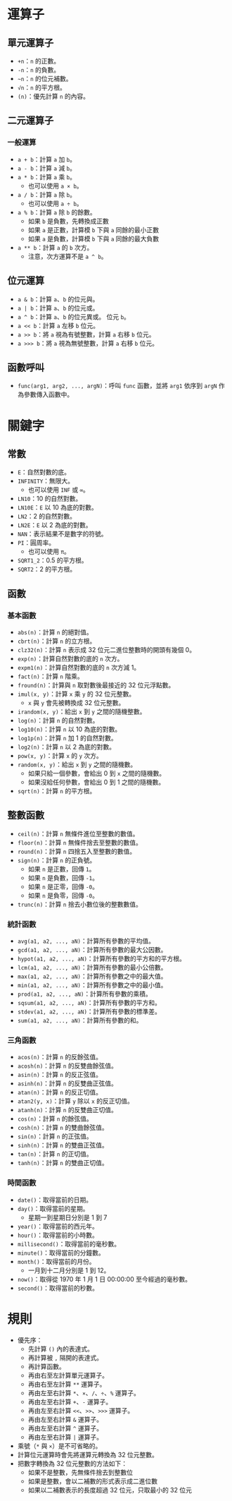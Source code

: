 # 運算子
## 單元運算子
- `+n`：`n` 的正數。
- `-n`：`n` 的負數。
- `~n`：`n` 的位元補數。
- `√n`：`n` 的平方根。
- `(n)`：優先計算 `n` 的內容。

## 二元運算子
### 一般運算
- `a + b`：計算 `a` 加 `b`。
- `a - b`：計算 `a` 減 `b`。
- `a * b`：計算 `a` 乘 `b`。
  - 也可以使用 `a × b`。
- `a / b`：計算 `a` 除 `b`。
  - 也可以使用 `a ÷ b`。
- `a % b`：計算 `a` 除 `b` 的餘數。
  - 如果 `b` 是負數，先轉換成正數
  - 如果 `a` 是正數，計算模 `b` 下與 `a` 同餘的最小正數
  - 如果 `a` 是負數，計算模 `b` 下與 `a` 同餘的最大負數
- `a ** b`：計算 `a` 的 `b` 次方。
  - 注意，次方運算不是 `a ^ b`。

## 位元運算
- `a & b`：計算 `a`、`b` 的位元與。
- `a | b`：計算 `a`、`b` 的位元或。
- `a ^ b`：計算 `a`、`b` 的位元異或。 位元 `b`。
- `a << b`：計算 `a` 左移 `b` 位元。
- `a >> b`：將 `a` 視為有號整數，計算 `a` 右移 `b` 位元。
- `a >>> b`：將 `a` 視為無號整數，計算 `a` 右移 `b` 位元。

## 函數呼叫
- `func(arg1, arg2, ..., argN)`：呼叫 `func` 函數，並將 `arg1` 依序到 `argN` 作為參數傳入函數中。

# 關鍵字
## 常數
- `E`：自然對數的底。
- `INFINITY`：無限大。
  - 也可以使用 `INF` 或 `∞`。
- `LN10`：10 的自然對數。
- `LN10E`：`E` 以 10 為底的對數。
- `LN2`：2 的自然對數。
- `LN2E`：`E` 以 2 為底的對數。
- `NAN`：表示結果不是數字的符號。
- `PI`：圓周率。
  - 也可以使用 `π`。
- `SQRT1_2`：0.5 的平方根。
- `SQRT2`：2 的平方根。

## 函數
### 基本函數
- `abs(n)`：計算 `n` 的絕對值。
- `cbrt(n)`：計算 `n` 的立方根。
- `clz32(n)`：計算 `n` 表示成 32 位元二進位整數時的開頭有幾個 0。
- `exp(n)`：計算自然對數的底的 `n` 次方。
- `expm1(n)`：計算自然對數的底的 `n` 次方減 1。
- `fact(n)`：計算 `n` 階乘。
- `fround(n)`：計算與 `n` 取對數後最接近的 32 位元浮點數。
- `imul(x, y)`：計算 `x` 乘 `y` 的 32 位元整數。
  - `x` 與 `y` 會先被轉換成 32 位元整數。
- `irandom(x, y)`：給出 `x` 到 `y` 之間的隨機整數。
- `log(n)`：計算 `n` 的自然對數。
- `log10(n)`：計算 `n` 以 10 為底的對數。
- `log1p(n)`：計算 `n` 加 1 的自然對數。
- `log2(n)`：計算 `n` 以 2 為底的對數。
- `pow(x, y)`：計算 `x` 的 `y` 次方。
- `random(x, y)`：給出 `x` 到 `y` 之間的隨機數。
  - 如果只給一個參數，會給出 0 到 `x` 之間的隨機數。
  - 如果沒給任何參數，會給出 0 到 1 之間的隨機數。
- `sqrt(n)`：計算 `n` 的平方根。


## 整數函數
- `ceil(n)`：計算 `n` 無條件進位至整數的數值。
- `floor(n)`：計算 `n` 無條件捨去至整數的數值。
- `round(n)`：計算 `n` 四捨五入至整數的數值。
- `sign(n)`：計算 `n` 的正負號。
  - 如果 `n` 是正數，回傳 `1`。
  - 如果 `n` 是負數，回傳 `-1`。
  - 如果 `n` 是正零，回傳 `-0`。
  - 如果 `n` 是負零，回傳 `-0`。
- `trunc(n)`：計算 `n` 捨去小數位後的整數數值。

### 統計函數
- `avg(a1, a2, ..., aN)`：計算所有參數的平均值。
- `gcd(a1, a2, ..., aN)`：計算所有參數的最大公因數。
- `hypot(a1, a2, ..., aN)`：計算所有參數的平方和的平方根。
- `lcm(a1, a2, ..., aN)`：計算所有參數的最小公倍數。
- `max(a1, a2, ..., aN)`：計算所有參數之中的最大值。
- `min(a1, a2, ..., aN)`：計算所有參數之中的最小值。
- `prod(a1, a2, ..., aN)`：計算所有參數的乘積。
- `sqsum(a1, a2, ..., aN)`：計算所有參數的平方和。
- `stdev(a1, a2, ..., aN)`：計算所有參數的標準差。
- `sum(a1, a2, ..., aN)`：計算所有參數的和。

### 三角函數
- `acos(n)`：計算 `n` 的反餘弦值。
- `acosh(n)`：計算 `n` 的反雙曲餘弦值。
- `asin(n)`：計算 `n` 的反正弦值。
- `asinh(n)`：計算 `n` 的反雙曲正弦值。
- `atan(n)`：計算 `n` 的反正切值。
- `atan2(y, x)`：計算 `y` 除以 `x` 的反正切值。
- `atanh(n)`：計算 `n` 的反雙曲正切值。
- `cos(n)`：計算 `n` 的餘弦值。
- `cosh(n)`：計算 `n` 的雙曲餘弦值。
- `sin(n)`：計算 `n` 的正弦值。
- `sinh(n)`：計算 `n` 的雙曲正弦值。
- `tan(n)`：計算 `n` 的正切值。
- `tanh(n)`：計算 `n` 的雙曲正切值。

### 時間函數
- `date()`：取得當前的日期。
- `day()`：取得當前的星期。
  - 星期一到星期日分別是 1 到 7
- `year()`：取得當前的西元年。
- `hour()`：取得當前的小時數。
- `millisecond()`：取得當前的毫秒數。
- `minute()`：取得當前的分鐘數。
- `month()`：取得當前的月份。
  - 一月到十二月分別是 1 到 12。
- `now()`：取得從 1970 年 1 月 1 日 00:00:00 至今經過的毫秒數。
- `second()`：取得當前的秒數。

# 規則
- 優先序：
  - 先計算 `()` 內的表達式。
  - 再計算被 `,` 隔開的表達式。
  - 再計算函數。
  - 再由右至左計算單元運算子。
  - 再由右至左計算 `**` 運算子。
  - 再由左至右計算 `*`、`×`、`/`、`÷`、`%` 運算子。
  - 再由左至右計算 `+`、`-` 運算子。
  - 再由左至右計算 `<<`、`>>`、`>>>` 運算子。
  - 再由左至右計算 `&` 運算子。
  - 再由左至右計算 `^` 運算子。
  - 再由左至右計算 `|` 運算子。
- 乘號（`*` 與 `×`）是不可省略的。
- 計算位元運算時會先將運算元轉換為 32 位元整數。
- 把數字轉換為 32 位元整數的方法如下：
  - 如果不是整數，先無條件捨去到整數位
  - 如果是整數，會以二補數的形式表示成二進位數
  - 如果以二補數表示的長度超過 32 位元，只取最小的 32 位元